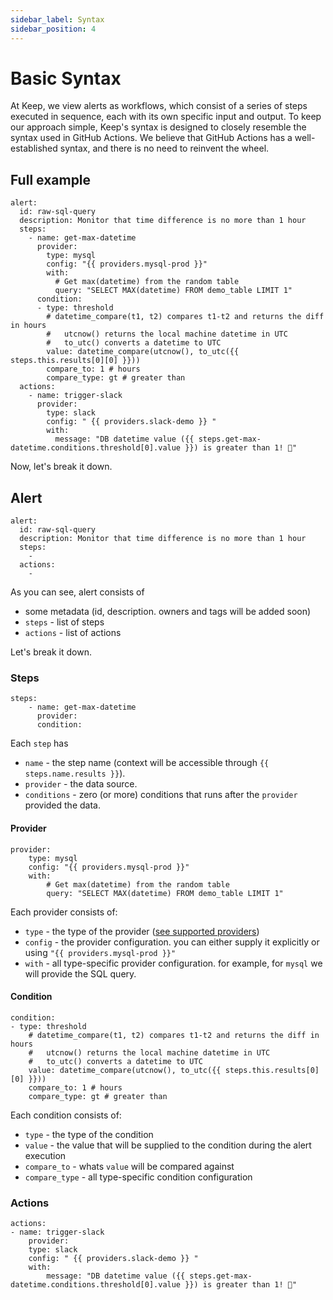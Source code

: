 ```yaml
---
sidebar_label: Syntax
sidebar_position: 4
---
```


# Basic Syntax
At Keep, we view alerts as workflows, which consist of a series of steps executed in sequence, each with its own specific input and output. To keep our approach simple, Keep's syntax is designed to closely resemble the syntax used in GitHub Actions. We believe that GitHub Actions has a well-established syntax, and there is no need to reinvent the wheel.

## Full example
```
alert:
  id: raw-sql-query
  description: Monitor that time difference is no more than 1 hour
  steps:
    - name: get-max-datetime
      provider:
        type: mysql
        config: "{{ providers.mysql-prod }}"
        with:
          # Get max(datetime) from the random table
          query: "SELECT MAX(datetime) FROM demo_table LIMIT 1"
      condition:
      - type: threshold
        # datetime_compare(t1, t2) compares t1-t2 and returns the diff in hours
        #   utcnow() returns the local machine datetime in UTC
        #   to_utc() converts a datetime to UTC
        value: datetime_compare(utcnow(), to_utc({{ steps.this.results[0][0] }}))
        compare_to: 1 # hours
        compare_type: gt # greater than
  actions:
    - name: trigger-slack
      provider:
        type: slack
        config: " {{ providers.slack-demo }} "
        with:
          message: "DB datetime value ({{ steps.get-max-datetime.conditions.threshold[0].value }}) is greater than 1! 🚨"

```


Now, let's break it down.
## Alert
```
alert:
  id: raw-sql-query
  description: Monitor that time difference is no more than 1 hour
  steps:
    -
  actions:
    -

```

As you can see, alert consists of
- some metadata (id, description. owners and tags will be added soon)
- `steps` - list of steps
- `actions` - list of actions

Let's break it down.
### Steps
```
steps:
    - name: get-max-datetime
      provider:
      condition:
```
Each `step` has
  - `name` - the step name (context will be accessible through `{{ steps.name.results }}`).
  - `provider` - the data source.
  - `conditions` - zero (or more) conditions that runs after the `provider` provided the data.

####  Provider
```
provider:
    type: mysql
    config: "{{ providers.mysql-prod }}"
    with:
        # Get max(datetime) from the random table
        query: "SELECT MAX(datetime) FROM demo_table LIMIT 1"
```
Each provider consists of:
- `type` - the type of the provider ([see supported providers](providers/getting-started.md))
- `config` - the provider configuration. you can either supply it explicitly or using `"{{ providers.mysql-prod }}"`
- `with` - all type-specific provider configuration. for example, for `mysql` we will provide the SQL query.
#### Condition
```
condition:
- type: threshold
    # datetime_compare(t1, t2) compares t1-t2 and returns the diff in hours
    #   utcnow() returns the local machine datetime in UTC
    #   to_utc() converts a datetime to UTC
    value: datetime_compare(utcnow(), to_utc({{ steps.this.results[0][0] }}))
    compare_to: 1 # hours
    compare_type: gt # greater than
```
Each condition consists of:
- `type` - the type of the condition
- `value` - the value that will be supplied to the condition during the alert execution
- `compare_to` - whats `value` will be compared against
- `compare_type` - all type-specific condition configuration

### Actions
```
actions:
- name: trigger-slack
    provider:
    type: slack
    config: " {{ providers.slack-demo }} "
    with:
        message: "DB datetime value ({{ steps.get-max-datetime.conditions.threshold[0].value }}) is greater than 1! 🚨"
```
